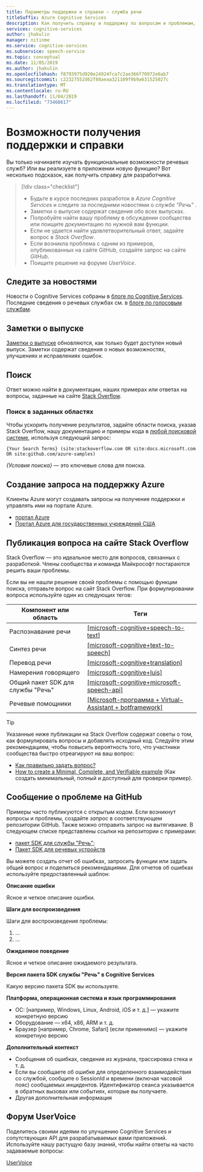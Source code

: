 ```yaml
---
title: Параметры поддержки и справки — служба речи
titleSuffix: Azure Cognitive Services
description: Как получить справку и поддержку по вопросам и проблемам, возникающим при создании приложения, которое интегрируется со службой "Речь"
services: cognitive-services
author: jhakulin
manager: nitinme
ms.service: cognitive-services
ms.subservice: speech-service
ms.topic: conceptual
ms.date: 11/05/2019
ms.author: jhakulin
ms.openlocfilehash: f8793975d920e24924fca7c2ae366f70972e6ab7
ms.sourcegitcommit: c22327552d62f88aeaa321189f9b9a631525027c
ms.translationtype: MT
ms.contentlocale: ru-RU
ms.lasthandoff: 11/04/2019
ms.locfileid: "73468617"
---
```

# <a name="support-and-help-options"></a>Возможности получения поддержки и справки

Вы только начинаете изучать функциональные возможности речевых служб? Или вы реализуете в приложении новую функцию? Вот несколько подсказок, как получить справку для разработчика.

> [!div class="checklist"]
> * Будьте в курсе последних разработок в *Azure Cognitive Services* и следите за последними новостями о *службе "Речь"* .
> * Заметки о выпуске содержат сведения обо всех выпусках.
> * Попробуйте найти вашу проблему в обсуждении сообщества или поищите документацию по нужной вам функции.
> * Если не удается найти удовлетворительный ответ, задайте вопрос в *Stack Overflow*.
> * Если возникла проблема с одним из примеров, опубликованных на сайте GitHub, создайте запрос на сайте *GitHub*.
> * Поищите решение на форуме *UserVoice*.

## <a name="stay-informed"></a>Следите за новостями

Новости о Cognitive Services собраны в [блоге по Cognitive Services](https://azure.microsoft.com/blog/topics/cognitive-services/). Последние сведения о речевых службах см. в [блоге по голосовым службам](https://azure.microsoft.com/blog/tag/speech-service/).

## <a name="release-notes"></a>Заметки о выпуске

[Заметки о выпуске](https://aka.ms/csspeech/whatsnew) обновляются, как только будет доступен новый выпуск. Заметки содержат сведения о новых возможностях, улучшениях и исправлениях ошибок.

## <a name="search"></a>Поиск

Ответ можно найти в документации, наших примерах или ответах на вопросы, заданные на сайте [Stack Overflow](https://www.stackoverflow.com).

### <a name="scoped-search"></a>Поиск в заданных областях

Чтобы ускорить получение результатов, задайте области поиска, указав Stack Overflow, нашу документацию и примеры кода в [любой поисковой системе](https://bing.com), используя следующий запрос:

```
{Your Search Terms} (site:stackoverflow.com OR site:docs.microsoft.com OR site:github.com/azure-samples)
```

*{Условия поиска}* — это ключевые слова для поиска.

## <a name="create-an-azure-support-request"></a>Создание запроса на поддержку Azure

Клиенты Azure могут создавать запросы на получение поддержки и управлять ими на портале Azure.

* [портал Azure](https://ms.portal.azure.com/#blade/Microsoft_Azure_Support/HelpAndSupportBlade/overview)
* [Портал Azure для государственных учреждений США](https://portal.azure.us)

## <a name="post-a-question-to-stack-overflow"></a>Публикация вопроса на сайте Stack Overflow

Stack Overflow — это идеальное место для вопросов, связанных с разработкой. Члены сообщества и команда Майкрософт постараются решить ваши проблемы.

Если вы не нашли решение своей проблемы с помощью функции поиска, отправьте вопрос на сайт Stack Overflow. При формулировании вопроса используйте один из следующих тегов:

|Компонент или область  |Теги  |
|---------|---------|
|Распознавание речи |[[microsoft-cognitive+speech-to-text]](https://stackoverflow.com/questions/tagged/microsoft-cognitive+speech-to-text)|
|Синтез речи |[[microsoft-cognitive+text-to-speech]](https://stackoverflow.com/questions/tagged/microsoft-cognitive+text-to-speech)|
|Перевод речи |[[microsoft-cognitive+translation]](https://stackoverflow.com/questions/tagged/microsoft-cognitive+translation)|
|Намерения говорящего |[[microsoft-cognitive+luis]](https://stackoverflow.com/questions/tagged/microsoft-cognitive+luis)|
|Общий пакет SDK для службы "Речь" |[[microsoft-cognitive+microsoft-speech-api]](https://stackoverflow.com/questions/tagged/microsoft-cognitive+microsoft-speech-api)|
|Речевые помощники | [[Microsoft-программа + Virtual-Assistant + botframework]](https://stackoverflow.com/questions/tagged/microsoft-cognitive+virtual-assistant+botframework) |

> [!TIP]
> Указанные ниже публикации на Stack Overflow содержат советы о том, как формулировать вопросы и добавлять исходный код. Следуйте этим рекомендациям, чтобы повысить вероятность того, что участники сообщества быстро отреагируют на ваш вопрос:  
> * [Как правильно задать вопрос?](https://stackoverflow.com/help/how-to-ask)
> * [How to create a Minimal, Complete, and Verifiable example](https://stackoverflow.com/help/mcve) (Как создать минимальный, полный и доступный для проверки пример).

## <a name="create-a-github-issue"></a>Сообщение о проблеме на GitHub

Примеры часто публикуются с открытым кодом. Если возникнут вопросы и проблемы, создайте *запрос* в соответствующем репозитории GitHub. Также можно отправить запрос на вытягивание. В следующем списке представлены ссылки на репозитории с примерами:

* [пакет SDK для службы "Речь"](https://github.com/Azure-Samples/cognitive-services-speech-sdk/issues);
* [Пакет SDK для речевых устройств](https://github.com/Azure-Samples/Cognitive-Services-Speech-Devices-SDK/issues)

Вы можете создать отчет об ошибках, запросить функции или задать общий вопрос и поделиться рекомендациями. Для отчетов об ошибках используйте предоставленный шаблон:

**Описание ошибки**

Ясное и четкое описание ошибки.

**Шаги для воспроизведения**

Шаги для воспроизведения проблемы:
1. ...
2. ...

**Ожидаемое поведение**

Ясное и четкое описание ожидаемого результата.

**Версия пакета SDK службы "Речь" в Cognitive Services**

Какую версию пакета SDK вы используете.

**Платформа, операционная система и язык программирования**

 - ОС: [например, Windows, Linux, Android, iOS и т. д.] — укажите конкретную версию
 - Оборудование — x64, x86, ARM и т. д.
 - Браузер [например, Chrome, Safari] (если применимо) — укажите конкретную версию

**Дополнительный контекст**

 - Сообщения об ошибках, сведения из журнала, трассировка стека и т. д.
 - Если вы сообщаете об ошибке для определенного взаимодействия со службой, сообщите о SessionId и времени (включая часовой пояс) сообщаемых инцидентов. Идентификатор сеанса указывается в обратных вызовах или событиях, которые вы получаете.
 - Другая дополнительная информация


## <a name="uservoice-forum"></a>Форум UserVoice

Поделитесь своими идеями по улучшению Cognitive Services и сопутствующих API для разрабатываемых вами приложений. Используйте нашу растущую базу знаний, чтобы найти ответы на часто задаваемые вопросы:

[UserVoice](https://cognitive.uservoice.com/)
